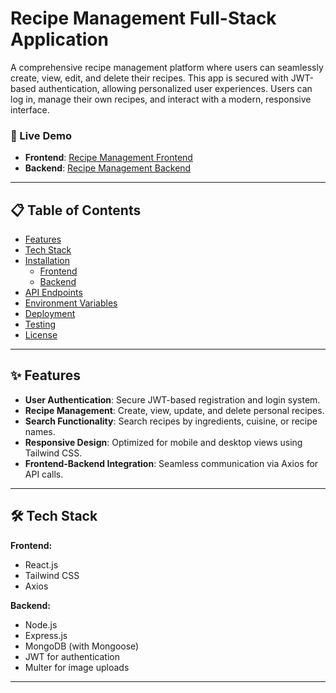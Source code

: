 # Recipe Management Full-Stack Application

A comprehensive recipe management platform where users can seamlessly create, view, edit, and delete their recipes. This app is secured with JWT-based authentication, allowing personalized user experiences. Users can log in, manage their own recipes, and interact with a modern, responsive interface.

### 🚀 Live Demo
- **Frontend**: [Recipe Management Frontend](#)  
- **Backend**: [Recipe Management Backend](#)

---

## 📋 Table of Contents
- [Features](#features)
- [Tech Stack](#tech-stack)
- [Installation](#installation)
  - [Frontend](#frontend)
  - [Backend](#backend)
- [API Endpoints](#api-endpoints)
- [Environment Variables](#environment-variables)
- [Deployment](#deployment)
- [Testing](#testing)
- [License](#license)

---

## ✨ Features
- **User Authentication**: Secure JWT-based registration and login system.
- **Recipe Management**: Create, view, update, and delete personal recipes.
- **Search Functionality**: Search recipes by ingredients, cuisine, or recipe names.
- **Responsive Design**: Optimized for mobile and desktop views using Tailwind CSS.
- **Frontend-Backend Integration**: Seamless communication via Axios for API calls.

---

## 🛠️ Tech Stack

**Frontend:**
- React.js
- Tailwind CSS
- Axios

**Backend:**
- Node.js
- Express.js
- MongoDB (with Mongoose)
- JWT for authentication
- Multer for image uploads

---
